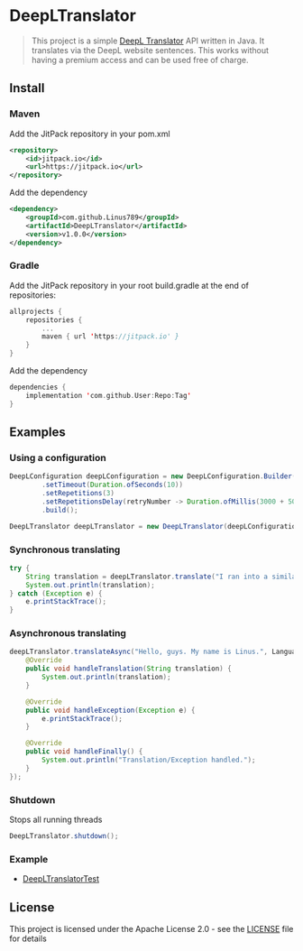 # DeepLTranslator
> This project is a simple <a href="https://www.deepl.com/translator">DeepL Translator</a> API written in Java. It translates via the DeepL website sentences. This works without having a premium access and can be used free of charge.

## Install
### Maven
Add the JitPack repository in your pom.xml
```xml
<repository>
    <id>jitpack.io</id>
    <url>https://jitpack.io</url>
</repository>
```
Add the dependency
```xml
<dependency>
    <groupId>com.github.Linus789</groupId>
    <artifactId>DeepLTranslator</artifactId>
    <version>v1.0.0</version>
</dependency>
```
### Gradle
Add the JitPack repository in your root build.gradle at the end of repositories:
```kotlin
allprojects {
    repositories {
        ...
        maven { url 'https://jitpack.io' }
    }
}
```
Add the dependency
```kotlin
dependencies {
    implementation 'com.github.User:Repo:Tag'
}
```

## Examples
### Using a configuration
```java
DeepLConfiguration deepLConfiguration = new DeepLConfiguration.Builder()
        .setTimeout(Duration.ofSeconds(10))
        .setRepetitions(3)
        .setRepetitionsDelay(retryNumber -> Duration.ofMillis(3000 + 5000 * retryNumber))
        .build();

DeepLTranslator deepLTranslator = new DeepLTranslator(deepLConfiguration);
```

### Synchronous translating
```java
try {
    String translation = deepLTranslator.translate("I ran into a similar problem yesterday.", Language.ENGLISH, Language.GERMAN);
    System.out.println(translation);
} catch (Exception e) {
    e.printStackTrace();
}
```

### Asynchronous translating
```java
deepLTranslator.translateAsync("Hello, guys. My name is Linus.", Language.ENGLISH, Language.GERMAN, new TranslationConsumer() {
    @Override
    public void handleTranslation(String translation) {
        System.out.println(translation);
    }

    @Override
    public void handleException(Exception e) {
        e.printStackTrace();
    }

    @Override
    public void handleFinally() {
        System.out.println("Translation/Exception handled.");
    }
});
```

### Shutdown
Stops all running threads
```java
DeepLTranslator.shutdown();
```

### Example
* [DeepLTranslatorTest](src/test/java/DeepLTranslatorTest.java)

## License
This project is licensed under the Apache License 2.0 - see the [LICENSE](LICENSE) file for details